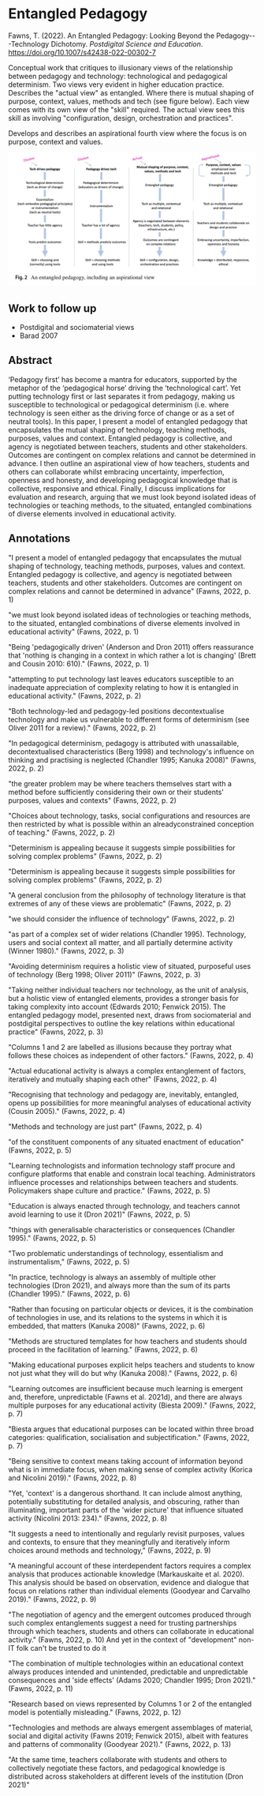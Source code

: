 # Entangled Pedagogy

Fawns, T. (2022). An Entangled Pedagogy: Looking Beyond the Pedagogy---Technology Dichotomy. *Postdigital Science and Education*. <https://doi.org/10.1007/s42438-022-00302-7>

Conceptual work that critiques to illusionary views of the relationship between pedagogy and technology: technological and pedagogical determinism. Two views very evident in higher education practice. Describes the "actual view" as entangled. Where there is mutual shaping of purpose, context, values, methods and tech (see figure below). Each view comes with its own view of the "skill" required. The actual view sees this skill as involving "configuration, design, orchestration and practices".

Develops and describes an aspirational fourth view where the focus is on purpose, context and values.

![Fawns' (2022, p. 9) aspirational view of entangled pedagogy](pics/entagled-pedagogy-aspirational.png)  

## Work to follow up

- Postdigital and sociomaterial views
- Barad 2007

## Abstract

‘Pedagogy first’ has become a mantra for educators, supported by the metaphor of the ‘pedagogical horse’ driving the ‘technological cart’. Yet putting technology first or last separates it from pedagogy, making us susceptible to technological or pedagogical determinism (i.e. where technology is seen either as the driving force of change or as a set of neutral tools). In this paper, I present a model of entangled pedagogy that encapsulates the mutual shaping of technology, teaching methods, purposes, values and context. Entangled pedagogy is collective, and agency is negotiated between teachers, students and other stakeholders. Outcomes are contingent on complex relations and cannot be determined in advance. I then outline an aspirational view of how teachers, students and others can collaborate whilst embracing uncertainty, imperfection, openness and honesty, and developing pedagogical knowledge that is collective, responsive and ethical. Finally, I discuss implications for evaluation and research, arguing that we must look beyond isolated ideas of technologies or teaching methods, to the situated, entangled combinations of diverse elements involved in educational activity.

## Annotations

"I present a model of entangled pedagogy that encapsulates the mutual shaping of technology, teaching methods, purposes, values and context. Entangled pedagogy is collective, and agency is negotiated between teachers, students and other stakeholders. Outcomes are contingent on complex relations and cannot be determined in advance" (Fawns, 2022, p. 1)

"we must look beyond isolated ideas of technologies or teaching methods, to the situated, entangled combinations of diverse elements involved in educational activity" (Fawns, 2022, p. 1)

"Being 'pedagogically driven' (Anderson and Dron 2011) offers reassurance that 'nothing is changing in a context in which rather a lot is changing' (Brett and Cousin 2010: 610)." (Fawns, 2022, p. 1)

"attempting to put technology last leaves educators susceptible to an inadequate appreciation of complexity relating to how it is entangled in educational activity." (Fawns, 2022, p. 2)

"Both technology-led and pedagogy-led positions decontextualise technology and make us vulnerable to different forms of determinism (see Oliver 2011 for a review)." (Fawns, 2022, p. 2)

"In pedagogical determinism, pedagogy is attributed with unassailable, decontextualised characteristics (Berg 1998) and technology's influence on thinking and practising is neglected (Chandler 1995; Kanuka 2008)" (Fawns, 2022, p. 2)

"the greater problem may be where teachers themselves start with a method before sufficiently considering their own or their students' purposes, values and contexts" (Fawns, 2022, p. 2)

"Choices about technology, tasks, social configurations and resources are then restricted by what is possible within an alreadyconstrained conception of teaching." (Fawns, 2022, p. 2)

"Determinism is appealing because it suggests simple possibilities for solving complex problems" (Fawns, 2022, p. 2)

"Determinism is appealing because it suggests simple possibilities for solving complex problems" (Fawns, 2022, p. 2)

"A general conclusion from the philosophy of technology literature is that extremes of any of these views are problematic" (Fawns, 2022, p. 2)

"we should consider the influence of technology" (Fawns, 2022, p. 2)

"as part of a complex set of wider relations (Chandler 1995). Technology, users and social context all matter, and all partially determine activity (Winner 1980)." (Fawns, 2022, p. 3)

"Avoiding determinism requires a holistic view of situated, purposeful uses of technology (Berg 1998; Oliver 2011)" (Fawns, 2022, p. 3)

"Taking neither individual teachers nor technology, as the unit of analysis, but a holistic view of entangled elements, provides a stronger basis for taking complexity into account (Edwards 2010; Fenwick 2015). The entangled pedagogy model, presented next, draws from sociomaterial and postdigital perspectives to outline the key relations within educational practice" (Fawns, 2022, p. 3)

"Columns 1 and 2 are labelled as illusions because they portray what follows these choices as independent of other factors." (Fawns, 2022, p. 4)

"Actual educational activity is always a complex entanglement of factors, iteratively and mutually shaping each other" (Fawns, 2022, p. 4)

"Recognising that technology and pedagogy are, inevitably, entangled, opens up possibilities for more meaningful analyses of educational activity (Cousin 2005)." (Fawns, 2022, p. 4)

"Methods and technology are just part" (Fawns, 2022, p. 4)

"of the constituent components of any situated enactment of education" (Fawns, 2022, p. 5)

"Learning technologists and information technology staff procure and configure platforms that enable and constrain local teaching. Administrators influence processes and relationships between teachers and students. Policymakers shape culture and practice." (Fawns, 2022, p. 5)

"Education is always enacted through technology, and teachers cannot avoid learning to use it (Dron 2021)" (Fawns, 2022, p. 5)

"things with generalisable characteristics or consequences (Chandler 1995)." (Fawns, 2022, p. 5)

"Two problematic understandings of technology, essentialism and instrumentalism," (Fawns, 2022, p. 5)

"In practice, technology is always an assembly of multiple other technologies (Dron 2021), and always more than the sum of its parts (Chandler 1995)." (Fawns, 2022, p. 6)

"Rather than focusing on particular objects or devices, it is the combination of technologies in use, and its relations to the systems in which it is embedded, that matters (Kanuka 2008)" (Fawns, 2022, p. 6)

"Methods are structured templates for how teachers and students should proceed in the facilitation of learning." (Fawns, 2022, p. 6)

"Making educational purposes explicit helps teachers and students to know not just what they will do but why (Kanuka 2008)." (Fawns, 2022, p. 6)

"Learning outcomes are insufficient because much learning is emergent and, therefore, unpredictable (Fawns et al. 2021d), and there are always multiple purposes for any educational activity (Biesta 2009)." (Fawns, 2022, p. 7)

"Biesta argues that educational purposes can be located within three broad categories: qualification, socialisation and subjectification." (Fawns, 2022, p. 7)

"Being sensitive to context means taking account of information beyond what is in immediate focus, when making sense of complex activity (Korica and Nicolini 2019)." (Fawns, 2022, p. 8)

"Yet, 'context' is a dangerous shorthand. It can include almost anything, potentially substituting for detailed analysis, and obscuring, rather than illuminating, important parts of the 'wider picture' that influence situated activity (Nicolini 2013: 234)." (Fawns, 2022, p. 8)

"It suggests a need to intentionally and regularly revisit purposes, values and contexts, to ensure that they meaningfully and iteratively inform choices around methods and technology," (Fawns, 2022, p. 9)

"A meaningful account of these interdependent factors requires a complex analysis that produces actionable knowledge (Markauskaite et al. 2020). This analysis should be based on observation, evidence and dialogue that focus on relations rather than individual elements (Goodyear and Carvalho 2019)." (Fawns, 2022, p. 9)

"The negotiation of agency and the emergent outcomes produced through such complex entanglements suggest a need for trusting partnerships through which teachers, students and others can collaborate in educational activity." (Fawns, 2022, p. 10) And yet in the context of "development" non-IT folk can't be trusted to do it

"The combination of multiple technologies within an educational context always produces intended and unintended, predictable and unpredictable consequences and 'side effects' (Adams 2020; Chandler 1995; Dron 2021)." (Fawns, 2022, p. 11)

"Research based on views represented by Columns 1 or 2 of the entangled model is potentially misleading." (Fawns, 2022, p. 12)

"Technologies and methods are always emergent assemblages of material, social and digital activity (Fawns 2019; Fenwick 2015), albeit with features and patterns of commonality (Goodyear 2021)." (Fawns, 2022, p. 13)

"At the same time, teachers collaborate with students and others to collectively negotiate these factors, and pedagogical knowledge is distributed across stakeholders at different levels of the institution (Dron 2021)"

